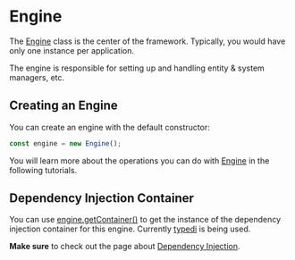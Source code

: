 # Engine

The [Engine](../../api/classes/engine.md) class is the center of the framework. Typically, you would have only one instance per application.

The engine is responsible for setting up and handling entity & system managers, etc.

## Creating an Engine

You can create an engine with the default constructor:
```typescript
const engine = new Engine();
```

You will learn more about the operations you can do with [Engine](../../api/classes/engine.md) in the following tutorials.

## Dependency Injection Container

You can use [engine.getContainer()](../../api/classes/engine.md#getcontainer) to get the instance of the dependency injection container for this engine. Currently [typedi](https://docs.typestack.community/typedi/v/develop/01-getting-started) is being used.

**Make sure** to check out the page about [Dependency Injection](../core/dependency-injection.md).

